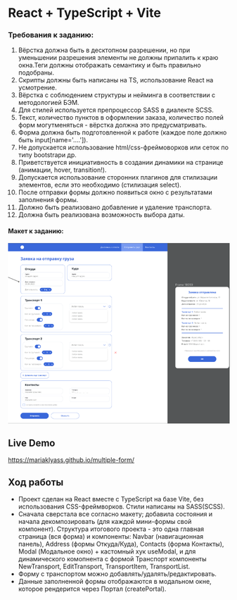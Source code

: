 # React + TypeScript + Vite

### Требования к заданию:

1.  Вёрстка должна быть в десктопном разрешении, но при уменьшении разрешения элементы не должны припалить к краю окна.Теги должны отображать семантику и быть правильно подобраны.
2.  Скрипты должны быть написаны на TS, использование React на усмотрение.
3.  Вёрстка с соблюдением структуры и нейминга в соответствии с методологией БЭМ.
4.  Для стилей используется препроцессор SASS в диалекте SCSS.
5.  Текст, количество пунктов в оформлении заказа, количество полей форм могутменяться - вёрстка должна это предусматривать.
6.  Форма должна быть подготовленной к работе (каждое поле должно быть input[name='....']).
7.  Не допускается использование html/css-фреймоворков или сеток по типу bootstrapи др.
8.  Приветствуется инициативность в создании динамики на странице (анимации, hover, transition!).
9.  Допускается использование сторонних плагинов для стилизации элементов, если это необходимо (стилизация select).
10. После отправки формы должно появиться окно с результатами заполнения формы.
11. Должно быть реализовано добавление и удаление транспорта.
12. Должна быть реализована возможность выбора даты.

#### Макет к заданию:

![Layout](/public/task-layout.png)

## Live Demo

https://mariaklyass.github.io/multiple-form/

## Ход работы

- Проект сделан на React вместе с TypeScript на базе Vite, без использования CSS-фреймворков. Стили написаны на SASS(SCSS).
- Сначала сверстала все согласно макету; добавила состояния и начала декомпозировать (для каждой мини-формы свой компонент). Структура итогового проекта - это одна главная страница (вся форма) и компоненты: Navbar (навигационная панель), Address (формы Откуда/Куда), Contacts (форма Контакты), Modal (Модальное окно) + кастомный хук useModal, и для динамического комопнента с формой Транспорт компоненты NewTransport, EditTransport, TransportItem, TransportList.
- Форму с транспортом можно добавлять/удалять/редактировать.
- Данные заполненной формы отображаются в модальном окне, которое рендерится через Портал (createPortal).
